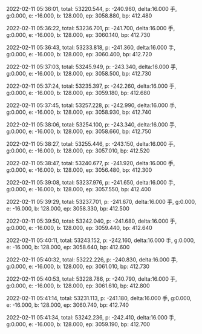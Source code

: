 2022-02-11 05:36:01, total: 53220.544, p: -240.960, delta:16.000 手, g:0.000, e: -16.000, b: 128.000, ep: 3058.880, bp: 412.480

2022-02-11 05:36:22, total: 53236.701, p: -241.700, delta:16.000 手, g:0.000, e: -16.000, b: 128.000, ep: 3060.140, bp: 412.730

2022-02-11 05:36:43, total: 53233.818, p: -241.360, delta:16.000 手, g:0.000, e: -16.000, b: 128.000, ep: 3060.400, bp: 412.720

2022-02-11 05:37:03, total: 53245.949, p: -243.340, delta:16.000 手, g:0.000, e: -16.000, b: 128.000, ep: 3058.500, bp: 412.730

2022-02-11 05:37:24, total: 53235.397, p: -242.260, delta:16.000 手, g:0.000, e: -16.000, b: 128.000, ep: 3059.180, bp: 412.680

2022-02-11 05:37:45, total: 53257.228, p: -242.990, delta:16.000 手, g:0.000, e: -16.000, b: 128.000, ep: 3058.930, bp: 412.740

2022-02-11 05:38:06, total: 53254.100, p: -243.340, delta:16.000 手, g:0.000, e: -16.000, b: 128.000, ep: 3058.660, bp: 412.750

2022-02-11 05:38:27, total: 53255.446, p: -243.150, delta:16.000 手, g:0.000, e: -16.000, b: 128.000, ep: 3057.010, bp: 412.520

2022-02-11 05:38:47, total: 53240.677, p: -241.920, delta:16.000 手, g:0.000, e: -16.000, b: 128.000, ep: 3056.480, bp: 412.300

2022-02-11 05:39:08, total: 53237.976, p: -241.650, delta:16.000 手, g:0.000, e: -16.000, b: 128.000, ep: 3057.550, bp: 412.400

2022-02-11 05:39:29, total: 53237.701, p: -241.670, delta:16.000 手, g:0.000, e: -16.000, b: 128.000, ep: 3058.330, bp: 412.500

2022-02-11 05:39:50, total: 53242.040, p: -241.680, delta:16.000 手, g:0.000, e: -16.000, b: 128.000, ep: 3059.440, bp: 412.640

2022-02-11 05:40:11, total: 53243.152, p: -242.160, delta:16.000 手, g:0.000, e: -16.000, b: 128.000, ep: 3058.640, bp: 412.600

2022-02-11 05:40:32, total: 53222.226, p: -240.830, delta:16.000 手, g:0.000, e: -16.000, b: 128.000, ep: 3061.010, bp: 412.730

2022-02-11 05:40:53, total: 53228.786, p: -240.790, delta:16.000 手, g:0.000, e: -16.000, b: 128.000, ep: 3061.610, bp: 412.800

2022-02-11 05:41:14, total: 53231.113, p: -241.180, delta:16.000 手, g:0.000, e: -16.000, b: 128.000, ep: 3060.740, bp: 412.740

2022-02-11 05:41:34, total: 53242.236, p: -242.410, delta:16.000 手, g:0.000, e: -16.000, b: 128.000, ep: 3059.190, bp: 412.700